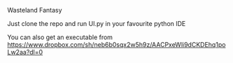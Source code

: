 Wasteland Fantasy

Just clone the repo and run UI.py in your favourite python IDE

You can also get an executable from https://www.dropbox.com/sh/neb6b0sqx2w5h9z/AACPxeWli9dCKDEhq1poLw2aa?dl=0

